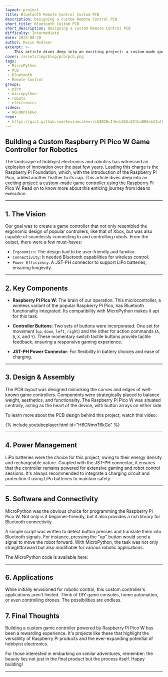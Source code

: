 ```yaml
---
layout: project
title: Bluetooth Remote Control Custom PCB 
description: Designing a custom Remote Control PCB
short_title: Bluetooth Custom PCB
short_description: Designing a custom Remote Control PCB
difficulty: Intermediate
date: 2023-08-20
author: Kevin McAleer
excerpt: >-
    This article dives deep into an exciting project: a custom-made game controller using the Raspberry Pi Pico W.
cover: /assets/img/blog/pcb/pcb.png
tags: 
 - MicroPython
 - PCB
 - Bluetooth
 - Remote Control
groups:
 - pico
 - micropython
 - robots
 - electronics
videos:
 - H6CNmnT6kGo
repo:
 - https://gist.github.com/kevinmcaleer/cb8026c14ecb2b5a22fba065eb11af8c
---
```


## Building a Custom Raspberry Pi Pico W Game Controller for Robotics

The landscape of hobbyist electronics and robotics has witnessed an explosion of innovation over the past few years. Leading this charge is the Raspberry Pi Foundation, which, with the introduction of the Raspberry Pi Pico, added another feather to its cap. This article dives deep into an exciting project: a custom-made game controller using the Raspberry Pi Pico W. Read on to know more about this enticing journey from idea to execution.

---

## 1. The Vision

Our goal was to create a game controller that not only resembled the ergonomic design of popular controllers, like that of Xbox, but was also capable of seamlessly connecting to and controlling robots. From the outset, there were a few must-haves:

- `Ergonomics`: The design had to be user-friendly and familiar.
- `Connectivity`: It needed Bluetooth capabilities for wireless control.
- `Power Efficiency`: A JST-PH connector to support LiPo batteries, ensuring longevity.

---

## 2. Key Components

- **Raspberry Pi Pico W**: The brain of our operation. This microcontroller, a wireless variant of the popular Raspberry Pi Pico, has Bluetooth functionality integrated. Its compatibility with MicroPython makes it apt for this task.

- **Controller Buttons**: Two sets of buttons were incorporated. One set for movement (`up`, `down`, `left`, `right`) and the other for action commands (`A`, `B`, `X`, and `Y`). These momentary switch tactile buttons provide tactile feedback, ensuring a responsive gaming experience.

- **JST-PH Power Connector**: For flexibility in battery choices and ease of charging.

---

## 3. Design & Assembly

The PCB layout was designed mimicking the curves and edges of well-known game controllers. Components were strategically placed to balance weight, aesthetics, and functionality. The Raspberry Pi Pico W was situated centrally, acting as the heart of the device, with button arrays on either side. 

To learn more about the PCB design behind this project, watch this video:

{% include youtubeplayer.html id="H6CNmnT6kGo" %}

---

## 4. Power Management

LiPo batteries were the choice for this project, owing to their energy density and rechargeable nature. Coupled with the JST-PH connector, it ensures that the controller remains powered for extensive gaming and robot control sessions. It's always recommended to integrate a charging circuit and protection if using LiPo batteries to maintain safety.

---

## 5. Software and Connectivity

MicroPython was the obvious choice for programming the Raspberry Pi Pico W. Not only is it beginner-friendly, but it also provides a rich library for Bluetooth connectivity.

A simple script was written to detect button presses and translate them into Bluetooth signals. For instance, pressing the "up" button would send a signal to move the robot forward. With MicroPython, the task was not only straightforward but also modifiable for various robotic applications.

The MicroPython code is available here:

<script src="https://gist.github.com/kevinmcaleer/cb8026c14ecb2b5a22fba065eb11af8c.js"></script>

---

## 6. Applications

While initially envisioned for robotic control, this custom controller's applications aren't limited. Think of DIY game consoles, home automation, or even controlling drones. The possibilities are endless.

## 7. Final Thoughts

Building a custom game controller powered by Raspberry Pi Pico W has been a rewarding experience. It's projects like these that highlight the versatility of Raspberry Pi products and the ever-expanding potential of hobbyist electronics.

For those interested in embarking on similar adventures, remember: the beauty lies not just in the final product but the process itself. Happy building!

---
